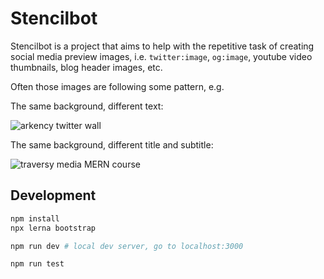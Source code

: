 # Stencilbot

Stencilbot is a project that aims to help with the repetitive task of creating social media preview images, i.e. `twitter:image`, `og:image`, youtube video thumbnails, blog header images, etc.

Often those images are following some pattern, e.g.

The same background, different text:

![arkency twitter wall](static/arkency-twitter-posts.png)

The same background, different title and subtitle:

![traversy media MERN course](static/traversy-media-mern-course.png)

## Development

```bash
npm install
npx lerna bootstrap

npm run dev # local dev server, go to localhost:3000
```

```bash
npm run test
```
